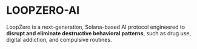 # LOOPZERO-AI
LoopZero is a next-generation, Solana-based AI protocol engineered to **disrupt and eliminate destructive behavioral patterns**, such as drug use, digital addiction, and compulsive routines.
